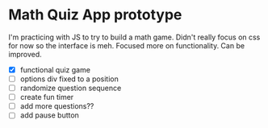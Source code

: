 # Math Quiz App prototype
I'm practicing with JS to try to build a math game. Didn't really focus on css for now so the interface is meh. Focused more on functionality. Can be improved.
- [x] functional quiz game
- [ ] options div fixed to a position 
- [ ] randomize question sequence
- [ ] create fun timer
- [ ] add more questions??
- [ ] add pause button
